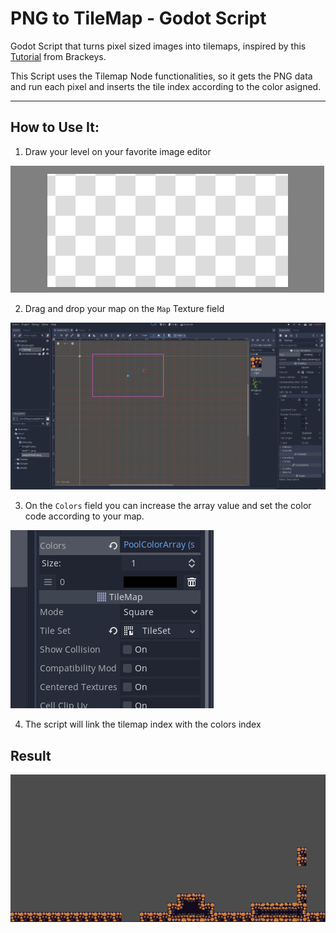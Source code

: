 # PNG to TileMap - Godot Script


Godot Script that turns pixel sized images into tilemaps, inspired by this [Tutorial](https://youtu.be/B_Xp9pt8nRY) from Brackeys.

This Script uses the Tilemap Node functionalities, so it gets the PNG data and run each pixel and inserts the tile index according to the color asigned.

***

## How to Use It:


1. Draw your level on your favorite image editor
   
![Step1](/assets/images/step1.gif)

2. Drag and drop your map on the `Map` Texture field

![Step2](assets/images/step2.gif)

3. On the `Colors` field you can increase the array value and set the color code according to your map.

![Step3](assets/images/step3.gif)

4. The script will link the tilemap index with the colors index

## Result


![Final Result](assets/images/final_result.png)
